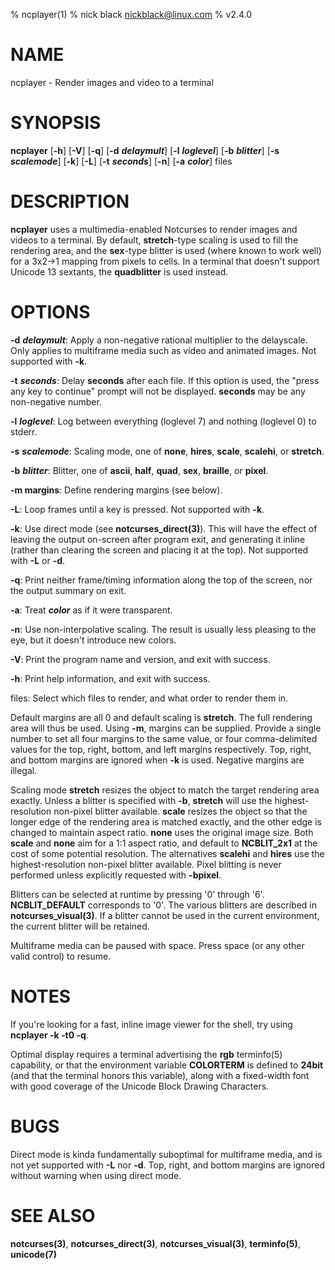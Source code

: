 % ncplayer(1)
% nick black <nickblack@linux.com>
% v2.4.0

# NAME

ncplayer - Render images and video to a terminal

# SYNOPSIS

**ncplayer** [**-h**] [**-V**] [**-q**] [**-d** ***delaymult***] [**-l** ***loglevel***] [**-b** ***blitter***] [**-s** ***scalemode***] [**-k**] [**-L**] [**-t** ***seconds***] [**-n**] [**-a** ***color***] files

# DESCRIPTION

**ncplayer** uses a multimedia-enabled Notcurses to render images and videos to a
terminal. By default, **stretch**-type scaling is used to fill the rendering
area, and the **sex**-type blitter is used (where known to work well) for a
3x2→1 mapping from pixels to cells. In a terminal that doesn't support Unicode
13 sextants, the **quadblitter** is used instead.

# OPTIONS

**-d** ***delaymult***: Apply a non-negative rational multiplier to the delayscale.
Only applies to multiframe media such as video and animated images. Not supported with **-k**.

**-t** ***seconds***: Delay **seconds** after each file. If this option is used,
the "press any key to continue" prompt will not be displayed. **seconds** may
be any non-negative number.

**-l** ***loglevel***: Log between everything (loglevel 7) and nothing (loglevel 0) to stderr.

**-s** ***scalemode***: Scaling mode, one of **none**, **hires**, **scale**, **scalehi**, or **stretch**.

**-b** ***blitter***: Blitter, one of **ascii**, **half**, **quad**, **sex**, **braille**, or **pixel**.

**-m margins**: Define rendering margins (see below).

**-L**: Loop frames until a key is pressed. Not supported with **-k**.

**-k**: Use direct mode (see **notcurses_direct(3)**). This will have the effect of leaving the output on-screen after program exit, and generating it inline (rather than clearing the screen and placing it at the top). Not supported with **-L** or **-d**.

**-q**: Print neither frame/timing information along the top of the screen, nor the output summary on exit.

**-a**: Treat ***color*** as if it were transparent.

**-n**: Use non-interpolative scaling. The result is usually less pleasing to the eye, but it doesn't introduce new colors.

**-V**: Print the program name and version, and exit with success.

**-h**: Print help information, and exit with success.

files: Select which files to render, and what order to render them in.

Default margins are all 0 and default scaling is **stretch**. The full
rendering area will thus be used. Using **-m**, margins can be supplied.
Provide a single number to set all four margins to the same value, or four
comma-delimited values for the top, right, bottom, and left margins
respectively. Top, right, and bottom margins are ignored when **-k** is used.
Negative margins are illegal.

Scaling mode **stretch** resizes the object to match the target rendering
area exactly. Unless a blitter is specified with **-b**, **stretch** will use
the highest-resolution non-pixel blitter available. **scale** resizes the
object so that the longer edge of the rendering area is matched exactly, and
the other edge is changed to maintain aspect ratio. **none** uses the original
image size. Both **scale** and **none** aim for a 1:1 aspect ratio, and default
to **NCBLIT_2x1** at the cost of some potential resolution. The alternatives
**scalehi** and **hires** use the highest-resolution non-pixel blitter
available. Pixel blitting is never performed unless explicitly requested with
**-bpixel**.

Blitters can be selected at runtime by pressing '0' through '6'.
**NCBLIT_DEFAULT** corresponds to '0'. The various blitters are described in
**notcurses_visual(3)**. If a blitter cannot be used in the current environment,
the current blitter will be retained.

Multiframe media can be paused with space. Press space (or any other valid
control) to resume.

# NOTES

If you're looking for a fast, inline image viewer for the shell, try using
**ncplayer -k -t0 -q**.

Optimal display requires a terminal advertising the **rgb** terminfo(5)
capability, or that the environment variable **COLORTERM** is defined to
**24bit** (and that the terminal honors this variable), along with a
fixed-width font with good coverage of the Unicode Block Drawing Characters.

# BUGS

Direct mode is kinda fundamentally suboptimal for multiframe media, and
is not yet supported with **-L** nor **-d**. Top, right, and bottom
margins are ignored without warning when using direct mode.

# SEE ALSO

**notcurses(3)**,
**notcurses_direct(3)**,
**notcurses_visual(3)**,
**terminfo(5)**,
**unicode(7)**
